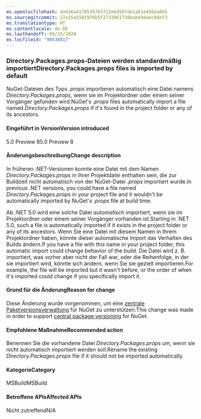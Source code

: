 ```yaml
---
ms.openlocfilehash: 4a916a4178535763712ebd58fde1a81e456da0d1
ms.sourcegitcommit: 27a15a55019f6b5f2733961738babe94aec0def3
ms.translationtype: HT
ms.contentlocale: de-DE
ms.lasthandoff: 09/15/2020
ms.locfileid: "90538817"
---
```

### <a name="directorypackagesprops-files-is-imported-by-default"></a><span data-ttu-id="336a6-101">Directory.Packages.props-Dateien werden standardmäßig importiert</span><span class="sxs-lookup"><span data-stu-id="336a6-101">Directory.Packages.props files is imported by default</span></span>

<span data-ttu-id="336a6-102">NuGet-Dateien des Typs *.props* importieren automatisch eine Datei namens *Directory.Packages.props*, wenn sie im Projektordner oder einem seiner Vorgänger gefunden wird.</span><span class="sxs-lookup"><span data-stu-id="336a6-102">NuGet's *.props* files automatically import a file named *Directory.Packages.props* if it's found in the project folder or any of its ancestors.</span></span>

#### <a name="version-introduced"></a><span data-ttu-id="336a6-103">Eingeführt in Version</span><span class="sxs-lookup"><span data-stu-id="336a6-103">Version introduced</span></span>

<span data-ttu-id="336a6-104">5.0 Preview 8</span><span class="sxs-lookup"><span data-stu-id="336a6-104">5.0 Preview 8</span></span>

#### <a name="change-description"></a><span data-ttu-id="336a6-105">Änderungsbeschreibung</span><span class="sxs-lookup"><span data-stu-id="336a6-105">Change description</span></span>

<span data-ttu-id="336a6-106">In früheren .NET-Versionen konnte eine Datei mit dem Namen *Directory.Packages.props* in Ihrer Projektdatei enthalten sein, die zur Buildzeit nicht automatisch von der NuGet-Datei *.props* importiert wurde.</span><span class="sxs-lookup"><span data-stu-id="336a6-106">In previous .NET versions, you could have a file named *Directory.Packages.props* in your project file and it wouldn't be automatically imported by NuGet's *.props* file at build time.</span></span>

<span data-ttu-id="336a6-107">Ab .NET 5.0 wird eine solche Datei *automatisch* importiert, wenn sie im Projektordner oder einem seiner Vorgänger vorhanden ist.</span><span class="sxs-lookup"><span data-stu-id="336a6-107">Starting in .NET 5.0, such a file *is* automatically imported if it exists in the project folder or any of its ancestors.</span></span> <span data-ttu-id="336a6-108">Wenn Sie eine Datei mit diesem Namen in Ihrem Projektordner haben, könnte dieser automatische Import das Verhalten des Builds ändern.</span><span class="sxs-lookup"><span data-stu-id="336a6-108">If you have a file with this name in your project folder, this automatic import could change behavior of the build.</span></span> <span data-ttu-id="336a6-109">Die Datei wird z. B. importiert, was vorher aber nicht der Fall war, oder die Reihenfolge, in der sie importiert wird, könnte sich ändern, wenn Sie sie gezielt importieren.</span><span class="sxs-lookup"><span data-stu-id="336a6-109">For example, the file will be imported but it wasn't before, or the order of when it's imported could change if you specifically import it.</span></span>

#### <a name="reason-for-change"></a><span data-ttu-id="336a6-110">Grund für die Änderung</span><span class="sxs-lookup"><span data-stu-id="336a6-110">Reason for change</span></span>

<span data-ttu-id="336a6-111">Diese Änderung wurde vorgenommen, um eine [zentrale Paketversionsverwaltung](https://github.com/NuGet/Home/wiki/Centrally-managing-NuGet-package-versions) für NuGet zu unterstützen.</span><span class="sxs-lookup"><span data-stu-id="336a6-111">This change was made in order to support [central package versioning](https://github.com/NuGet/Home/wiki/Centrally-managing-NuGet-package-versions) for NuGet.</span></span>

#### <a name="recommended-action"></a><span data-ttu-id="336a6-112">Empfohlene Maßnahme</span><span class="sxs-lookup"><span data-stu-id="336a6-112">Recommended action</span></span>

<span data-ttu-id="336a6-113">Benennen Sie die vorhandene Datei *Directory.Packages.props* um, wenn sie nicht automatisch importiert werden soll.</span><span class="sxs-lookup"><span data-stu-id="336a6-113">Rename the existing *Directory.Packages.props* file if it should not be imported automatically.</span></span>

#### <a name="category"></a><span data-ttu-id="336a6-114">Kategorie</span><span class="sxs-lookup"><span data-stu-id="336a6-114">Category</span></span>

<span data-ttu-id="336a6-115">MSBuild</span><span class="sxs-lookup"><span data-stu-id="336a6-115">MSBuild</span></span>

#### <a name="affected-apis"></a><span data-ttu-id="336a6-116">Betroffene APIs</span><span class="sxs-lookup"><span data-stu-id="336a6-116">Affected APIs</span></span>

<span data-ttu-id="336a6-117">Nicht zutreffend</span><span class="sxs-lookup"><span data-stu-id="336a6-117">N/A</span></span>

<!--

#### Affected APIs

Not detectable via API analysis.

-->
